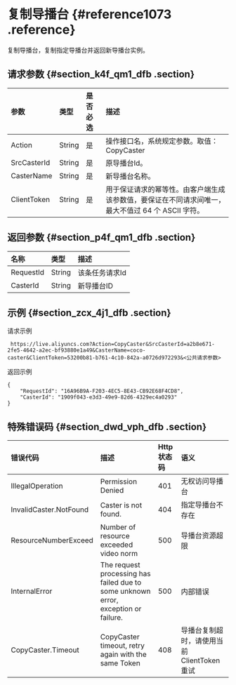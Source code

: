 # 复制导播台 {#reference1073 .reference}

复制导播台，复制指定导播台并返回新导播台实例。

## 请求参数 {#section_k4f_qm1_dfb .section}

|参数|类型|是否必选|描述|
|:-|:-|:---|:-|
|Action|String|是|操作接口名，系统规定参数。取值：CopyCaster|
|SrcCasterId|String|是|原导播台Id。|
|CasterName|String|是|新导播台名称。|
|ClientToken|String|是|用于保证请求的幂等性。由客户端生成该参数值，要保证在不同请求间唯一，最大不值过 64 个 ASCII 字符。|

## 返回参数 {#section_p4f_qm1_dfb .section}

|名称|类型|描述|
|:-|:-|:-|
|RequestId|String|该条任务请求Id|
|CasterId|String|新导播台ID|

## 示例 {#section_zcx_4j1_dfb .section}

请求示例

```
 https://live.aliyuncs.com?Action=CopyCaster&SrcCasterId=a2b8e671-2fe5-4642-a2ec-bf93880e1a49&CasterName=coco-caster&ClientToken=53200b81-b761-4c10-842a-a0726d972293&<公共请求参数>
```

返回示例

```
{
    "RequestId": "16A96B9A-F203-4EC5-8E43-CB92E68F4CD8",
    "CasterId": "1909f043-e3d3-49e9-82d6-4329ec4a0293"
}
```

## 特殊错误码 {#section_dwd_vph_dfb .section}

|错误代码|描述|Http 状态码|语义|
|:---|:-|:-------|:-|
|IllegalOperation|Permission Denied|401|无权访问导播台|
|InvalidCaster.NotFound|Caster is not found.|404|指定导播台不存在|
|ResourceNumberExceed|Number of resource exceeded video norm|500|导播台资源超限|
|InternalError|The request processing has failed due to some unknown error, exception or failure.|500|内部错误|
|CopyCaster.Timeout|CopyCaster timeout, retry again with the same Token|408|导播台复制超时，请使用当前ClientToken重试|

